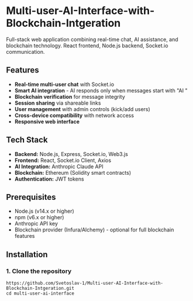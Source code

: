 # Multi-user-AI-Interface-with-Blockchain-Intgeration
Full-stack web application combining real-time chat, AI assistance, and blockchain technology. React frontend, Node.js backend, Socket.io communication.
## Features

- **Real-time multi-user chat** with Socket.io
- **Smart AI integration** - AI responds only when messages start with "AI "
- **Blockchain verification** for message integrity
- **Session sharing** via shareable links
- **User management** with admin controls (kick/add users)
- **Cross-device compatibility** with network access
- **Responsive web interface**

## Tech Stack

- **Backend:** Node.js, Express, Socket.io, Web3.js
- **Frontend:** React, Socket.io Client, Axios
- **AI Integration:** Anthropic Claude API
- **Blockchain:** Ethereum (Solidity smart contracts)
- **Authentication:** JWT tokens

## Prerequisites

- Node.js (v14.x or higher)
- npm (v6.x or higher)
- Anthropic API key
- Blockchain provider (Infura/Alchemy) - optional for full blockchain features

## Installation

### 1. Clone the repository
```bash[
https://github.com/Svetoslav-1/Multi-user-AI-Interface-with-Blockchain-Intgeration.git
cd multi-user-ai-interface

